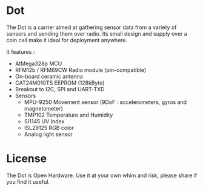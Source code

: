 # Dot

The Dot is a carrier aimed at gathering sensor data from a variety of sensors and sending them over radio.
Its small design and supply over a coin cell make it ideal for deployment anywhere.

It features :
* AtMega328p MCU
* RFM12b / RFM69CW Radio module (pin-compatible)
* On-board ceramic antenna
* CAT24M010TS EEPROM (128kByte)
* Breakout to I2C, SPI and UART-TXD
* Sensors
  * MPU-9250 Movement sensor (9DoF : accelerometers, gyros and magnetometer)
  * TMP102 Temperature and Humidity
  * SI1145 UV Index
  * ISL29125 RGB color
  * Analog light sensor

# License
The Dot is Open Hardware. Use it at your own whim and risk, please share if you find it useful.
